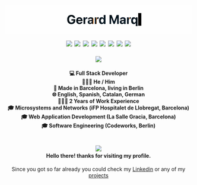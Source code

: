 <h1 align="center">
  <img src="./ezgif-2-d7c175b732.gif" />
  <img src="https://img.shields.io/badge/-typescript-blue?style=for-the-badge&logo=typescript&logoColor=white" />
  <img src="https://img.shields.io/badge/-javascript-yellow?style=for-the-badge&logo=javascript&logoColor=white" />
  <img src="https://img.shields.io/badge/-react-61DBFB?style=for-the-badge&logo=react&logoColor=white" />
  <img src="https://img.shields.io/badge/-next-black?style=for-the-badge&logo=next.js&logoColor=white" />
  <img src="https://img.shields.io/badge/-express-green?style=for-the-badge&logo=express&logoColor=white" />
  <img src="https://img.shields.io/badge/-prisma-white?style=for-the-badge&logo=prisma&logoColor=black" />
  <img src="https://img.shields.io/badge/-mongodb-4DB33D?style=for-the-badge&logo=mongodb&logoColor=black" />
  <img src="https://img.shields.io/badge/-jest-C63D14?style=for-the-badge&logo=jest&logoColor=white" />
</h1>
<h4 align="center"> 
  <img width="200" src="https://user-images.githubusercontent.com/106877422/175488832-b2d68bae-0f98-4263-9739-32de4acd18d1.png" /> <br /> <br />
  💻 Full Stack Developer <br /> 
  🧔🏻‍♂️ He / Him <br /> 
  📍 Made in Barcelona, living in Berlin <br /> 
  🌐 English, Spanish, Catalan, German <br />
  👨🏻‍💻 2 Years of Work Experience <br />
  🎓 Microsystems and Networks (iFP Hospitalet de Llobregat, Barcelona) <br />
  🎓 Web Application Development (La Salle Gracia, Barcelona) <br />
  🎓 Software Engineering (Codeworks, Berlin) <br />
</h4>
<h1> </h1>
<h4 align="center">
<img src="https://media.giphy.com/media/hvRJCLFzcasrR4ia7z/giphy.gif" width="42" /> <br />
Hello there! thanks for visiting my profile.
</h4>
<p align="center">
Since you got so far already you could check my <a href="https://www.linkedin.com/in/gerard-marquina-rubio-64156a240/">Linkedin</a> or any of my <a href="https://github.com/gerardmarquinarubio">projects</a>
</p>
